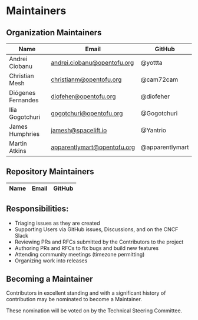 # Maintainers

## Organization Maintainers

| Name               | Email                       | GitHub          |
| ------------------ | --------------------------- | --------------- |
| Andrei Ciobanu     | andrei.ciobanu@opentofu.org | @yottta         |
| Christian Mesh     | christianm@opentofu.org     | @cam72cam       |
| Diógenes Fernandes | diofeher@opentofu.org       | @diofeher       |
| Ilia Gogotchuri    | gogotchuri@opentofu.org     | @Gogotchuri     |
| James Humphries    | jamesh@spacelift.io         | @Yantrio        |
| Martin Atkins      | apparentlymart@opentofu.org | @apparentlymart |

## Repository Maintainers

| Name               | Email                       | GitHub          |
| ------------------ | --------------------------- | --------------- |


## Responsibilities:

* Triaging issues as they are created
* Supporting Users via GitHub issues, Discussions, and on the CNCF Slack
* Reviewing PRs and RFCs submitted by the Contributors to the project
* Authoring PRs and RFCs to fix bugs and build new features
* Attending community meetings (timezone permitting)
* Organizing work into releases

## Becoming a Maintainer

Contributors in excellent standing and with a significant history of contribution may be nominated to become a Maintainer.

These nomination will be voted on by the Technical Steering Committee.
